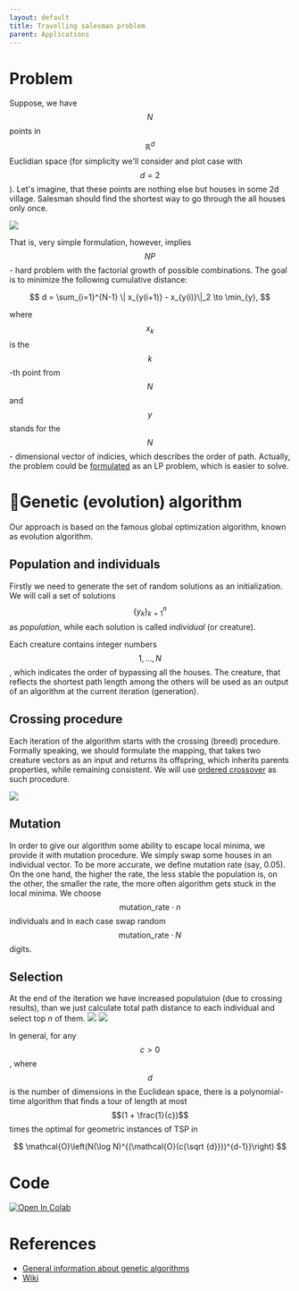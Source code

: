 ```yaml
---
layout: default
title: Travelling salesman problem
parent: Applications
---
```


# Problem
Suppose, we have $$N$$ points in $$\mathbb{R}^d$$ Euclidian space (for simplicity we'll consider and plot case with $$d=2$$). Let's imagine, that these points are nothing else but houses in some 2d village. Salesman should find the shortest way to go through the all houses only once.

![](../salesman_problem.svg)

That is, very simple formulation, however, implies $$NP$$ - hard problem with the factorial growth of possible combinations. The goal is to minimize the following cumulative distance:

$$
d = \sum_{i=1}^{N-1} \| x_{y(i+1)}  - x_{y(i)}\|_2 \to \min_{y},
$$

where $$x_k$$ is the $$k$$-th point from $$N$$ and $$y$$ stands for the $$N$$- dimensional vector of indicies, which describes the order of path. Actually, the problem could be [formulated](https://en.wikipedia.org/wiki/Travelling_salesman_problem#Integer_linear_programming_formulations) as an LP problem, which is easier to solve.

# 🧬Genetic (evolution) algorithm
Our approach is based on the famous global optimization algorithm, known as evolution algorithm.
## Population and individuals
Firstly we need to generate the set of random solutions as an initialization. We will call a set of solutions $$\{y_k\}_{k=1}^n$$ as *population*, while each solution is called *individual* (or creature).

Each creature contains integer numbers $$1, \ldots, N$$, which indicates the order of bypassing all the houses. The creature, that reflects the shortest path length among the others will be used as an output of an algorithm at the current iteration (generation).

## Crossing procedure
Each iteration of the algorithm starts with the crossing (breed) procedure. Formally speaking, we should formulate the mapping, that takes two creature vectors as an input and returns its offspring, which inherits parents properties, while remaining consistent. We will use [ordered crossover](http://www.rubicite.com/Tutorials/GeneticAlgorithms/CrossoverOperators/Order1CrossoverOperator.aspx) as such procedure.

![](../ordered_crossover.svg)

## Mutation
In order to give our algorithm some ability to escape local minima, we provide it with mutation procedure. We simply swap some houses in an individual vector. To be more accurate, we define mutation rate (say, $0.05$). On the one hand, the higher the rate, the less stable the population is, on the other, the smaller the rate, the more often algorithm gets stuck in the local minima. We choose $$\text{mutation_rate} \cdot n$$ individuals and in each case swap random $$\text{mutation_rate} \cdot N$$ digits.

## Selection
At the end of the iteration we have increased populatuion (due to crossing results), than we just calculate total path distance to each individual and select top $n$ of them.
![](../salesman.gif)
![](../salesman_loss.svg)

In general, for any $$c > 0$$, where $$d$$ is the number of dimensions in the Euclidean space, there is a polynomial-time algorithm that finds a tour of length at most $$(1 + \frac{1}{c})$$ times the optimal for geometric instances of TSP in

$$
\mathcal{O}\left(N(\log N)^{(\mathcal{O}(c{\sqrt {d}}))^{d-1}}\right)
$$

# Code
[![Open In Colab](https://colab.research.google.com/assets/colab-badge.svg#button)](https://colab.research.google.com/github/MerkulovDaniil/optim/blob/master/assets/Notebooks/Travelling%20salesman%20problem.ipynb)

# References
* [General information about genetic algorithms](http://www.rubicite.com/Tutorials/GeneticAlgorithms.aspx)
* [Wiki](https://en.wikipedia.org/wiki/Travelling_salesman_problem)
